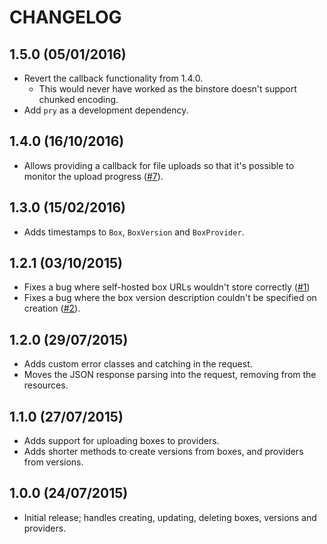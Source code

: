 # CHANGELOG

## 1.5.0 (05/01/2016)

* Revert the callback functionality from 1.4.0.
    - This would never have worked as the binstore doesn't support chunked
      encoding.
* Add `pry` as a development dependency.

## 1.4.0 (16/10/2016)

* Allows providing a callback for file uploads so that it's possible to monitor
  the upload progress ([#7][]).

## 1.3.0 (15/02/2016)

* Adds timestamps to `Box`, `BoxVersion` and `BoxProvider`.

## 1.2.1 (03/10/2015)

* Fixes a bug where self-hosted box URLs wouldn't store correctly ([#1][])
* Fixes a bug where the box version description couldn't be specified on
  creation ([#2][]).

## 1.2.0 (29/07/2015)

* Adds custom error classes and catching in the request.
* Moves the JSON response parsing into the request, removing from the
  resources.

## 1.1.0 (27/07/2015)

* Adds support for uploading boxes to providers.
* Adds shorter methods to create versions from boxes, and providers from
  versions.

## 1.0.0 (24/07/2015)

* Initial release; handles creating, updating, deleting boxes, versions and
  providers.

[#1]: https://github.com/nickcharlton/atlas-ruby/issues/1
[#2]: https://github.com/nickcharlton/atlas-ruby/issues/2
[#7]: https://github.com/nickcharlton/atlas-ruby/pull/7
